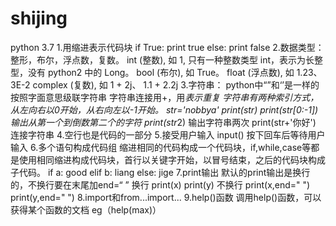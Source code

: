 # shijing
python 3.7
1.用缩进表示代码块
if True:
     print true
else:
     print false
2.数据类型：整形，布尔，浮点数，复数。
    int (整数), 如 1, 只有一种整数类型 int，表示为长整型，没有 python2 中的 Long。
    bool (布尔), 如 True。
    float (浮点数), 如 1.23、3E-2
    complex (复数), 如 1 + 2j、 1.1 + 2.2j
3.字符串：
  python中“”和‘’是一样的
  按照字面意思级联字符串
  字符串连接用+，用*表示重复
  字符串有两种索引方式，从左向右以0开始，从右向左以-1开始。
  str='nobbya'
  print(str)
  print(str[0:-1]) 输出从第一个到倒数第二个的字符
  print(str*2) 输出字符串两次
  print(str+'你好')  连接字符串
4.空行也是代码的一部分
5.接受用户输入 input()  按下回车后等待用户输入
6.多个语句构成代码组
缩进相同的代码构成一个代码块，if,while,case等都是使用相同缩进构成代码块，首行以关键字开始，以冒号结束，之后的代码块构成子代码。
 if a:
    good
 elif b:
    liang
 else:
   jige
7.print输出
默认的print输出是换行的，不换行要在末尾加end=“ ”
换行
print(x)
print(y)
不换行
print(x,end=" ")
print(y,end=" ")
8.import和from...import...
9.help()函数
调用help()函数，可以获得某个函数的文档 eg（help(max)）






